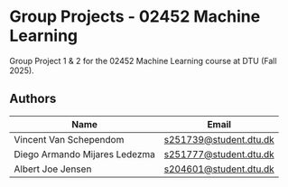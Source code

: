 # Group Projects - 02452 Machine Learning

Group Project 1 & 2 for the 02452 Machine Learning course at DTU (Fall 2025).

## Authors

| Name                          | Email                  |
| ----------------------------- | ---------------------- |
| Vincent Van Schependom        | s251739@student.dtu.dk |
| Diego Armando Mijares Ledezma | s251777@student.dtu.dk |
| Albert Joe Jensen             | s204601@student.dtu.dk |
